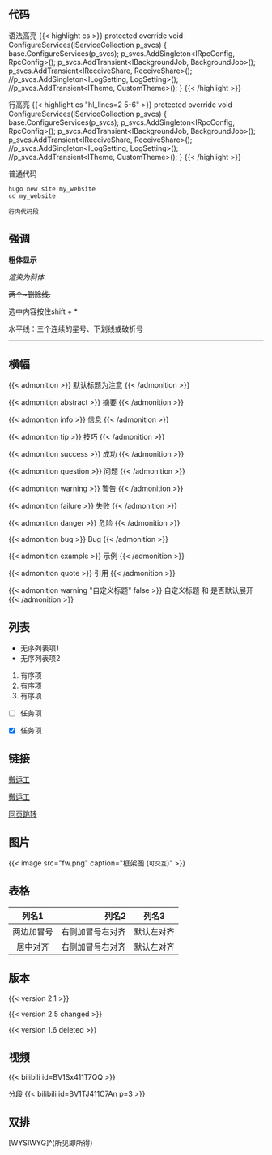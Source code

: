 ## 代码

语法高亮
{{< highlight cs >}}
    protected override void ConfigureServices(IServiceCollection p_svcs)
    {
        base.ConfigureServices(p_svcs);
        p_svcs.AddSingleton<IRpcConfig, RpcConfig>();
        p_svcs.AddTransient<IBackgroundJob, BackgroundJob>();
        p_svcs.AddTransient<IReceiveShare, ReceiveShare>();
        //p_svcs.AddSingleton<ILogSetting, LogSetting>();
        //p_svcs.AddTransient<ITheme, CustomTheme>();
    }
{{< /highlight >}}

行高亮
{{< highlight cs "hl_lines=2 5-6" >}}
    protected override void ConfigureServices(IServiceCollection p_svcs)
    {
        base.ConfigureServices(p_svcs);
        p_svcs.AddSingleton<IRpcConfig, RpcConfig>();
        p_svcs.AddTransient<IBackgroundJob, BackgroundJob>();
        p_svcs.AddTransient<IReceiveShare, ReceiveShare>();
        //p_svcs.AddSingleton<ILogSetting, LogSetting>();
        //p_svcs.AddTransient<ITheme, CustomTheme>();
    }
{{< /highlight >}}

普通代码
```代码
hugo new site my_website
cd my_website
```

`行内代码段`


## 强调

**粗体显示**

*渲染为斜体*

~~两个~删除线.~~

选中内容按住shift + *

水平线：三个连续的星号、下划线或破折号 
***


## 横幅

{{< admonition >}}
默认标题为注意
{{< /admonition >}}

{{< admonition abstract >}}
摘要
{{< /admonition >}}

{{< admonition info >}}
信息
{{< /admonition >}}

{{< admonition tip >}}
技巧
{{< /admonition >}}

{{< admonition success >}}
成功
{{< /admonition >}}

{{< admonition question >}}
问题
{{< /admonition >}}

{{< admonition warning >}}
警告
{{< /admonition >}}

{{< admonition failure >}}
失败
{{< /admonition >}}

{{< admonition danger >}}
危险
{{< /admonition >}}

{{< admonition bug >}}
Bug
{{< /admonition >}}

{{< admonition example >}}
示例
{{< /admonition >}}

{{< admonition quote >}}
引用
{{< /admonition >}}

{{< admonition warning "自定义标题" false >}}
自定义标题 和 是否默认展开
{{< /admonition >}}


## 列表

* 无序列表项1
* 无序列表项2

1. 有序项
1. 有序项
1. 有序项

- [ ] 任务项
- [x] 任务项


## 链接

[搬运工](https://github.com/daoting/dt)

[搬运工](https://github.com/daoting/dt "鼠标悬停提示")

[同页跳转](#代码)


## 图片

{{< image src="fw.png" caption="框架图 (`可交互`)" >}}


## 表格

| 列名1 | 列名2 | 列名3 |
|:------:| -----:| ----- |
|  两边加冒号  | 右侧加冒号右对齐 | 默认左对齐 |
| 居中对齐 | 右侧加冒号右对齐 | 默认左对齐 |


## 版本

{{< version 2.1 >}}

{{< version 2.5 changed >}}


{{< version 1.6 deleted >}}


## 视频

{{< bilibili id=BV1Sx411T7QQ >}}

分段
{{< bilibili id=BV1TJ411C7An p=3 >}}


## 双排

[WYSIWYG]^(所见即所得)
